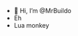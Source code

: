 - 👋 Hi, I’m @MrBuildo
- Eh
- Lua monkey
<!---
MrBuildo/MrBuildo is a ✨ special ✨ repository because its `README.md` (this file) appears on your GitHub profile.
You can click the Preview link to take a look at your changes.
--->
